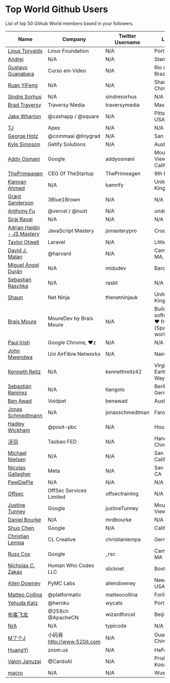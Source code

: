 # Top World Github Users

List of top 50 Github World members based in your followers.

<!-- START TOP USERS -->
| Name | Company | Twitter Username | Location | Repositories |
|------|---------|------------------|----------|--------------|
| [Linus Torvalds](https://github.com/torvalds) | Linux Foundation | N/A | Portland, OR | 9 |
| [Andrej](https://github.com/karpathy) | N/A | N/A | Stanford | 56 |
| [Gustavo Guanabara](https://github.com/gustavoguanabara) | Curso em Vídeo | N/A | Rio de Janeiro, Brazil | 8 |
| [Ruan YiFeng](https://github.com/ruanyf) | N/A | N/A | Shanghai, China | 73 |
| [Sindre Sorhus](https://github.com/sindresorhus) | N/A | sindresorhus | N/A | 1117 |
| [Brad Traversy](https://github.com/bradtraversy) | Traversy Media | traversymedia | Massachusetts | 309 |
| [Jake Wharton](https://github.com/JakeWharton) | @cashapp / @square | N/A | Pittsburgh, PA, USA | 150 |
| [TJ](https://github.com/tj) | Apex | N/A | N/A | 296 |
| [George Hotz](https://github.com/geohot) | @commaai @tinygrad  | N/A | San Diego, CA | 95 |
| [Kyle Simpson](https://github.com/getify) | Getify Solutions | N/A | Austin, TX | 73 |
| [Addy Osmani](https://github.com/addyosmani) | Google | addyosmani | Mountain View, California | 343 |
| [ThePrimeagen](https://github.com/ThePrimeagen) | CEO Of TheStartup | ThePrimeagen | 9th Ring, Vim | 228 |
| [Kamran Ahmed](https://github.com/kamranahmedse) | N/A | kamrify | United Kingdom | 106 |
| [Grant Sanderson](https://github.com/3b1b) | 3Blue1Brown | N/A | N/A | 9 |
| [Anthony Fu](https://github.com/antfu) | @vercel / @nuxt | N/A | undefined | 384 |
| [Siraj Raval](https://github.com/llSourcell) | N/A | N/A | N/A | 482 |
| [Adrian Hajdin - JS Mastery](https://github.com/adrianhajdin) | JavaScript Mastery | jsmasterypro | Croatia | 145 |
| [Taylor Otwell](https://github.com/taylorotwell) | Laravel | N/A | Little Rock, AR | 32 |
| [David J. Malan](https://github.com/dmalan) | @harvard | N/A | Cambridge, MA, USA | 22 |
| [Miguel Ángel Durán](https://github.com/midudev) | N/A | midudev | Barcelona | 204 |
| [Sebastian Raschka](https://github.com/rasbt) | N/A | rasbt | N/A | 144 |
| [Shaun](https://github.com/iamshaunjp) | Net Ninja | thenetninjauk | United Kingdom | 141 |
| [Brais Moure](https://github.com/mouredev) | MoureDev by Brais Moure | N/A | Building software with  ♥ from Galicia (Spain) to the world. | 51 |
| [Paul Irish](https://github.com/paulirish) | Google Chrome, ♥z | N/A | N/A | 366 |
| [John Mwendwa](https://github.com/JohnMwendwa) | Uni AirFibre Networks | N/A | Nairobi, Kenya | 112 |
| [Kenneth Reitz](https://github.com/kennethreitz) | N/A | kennethreitz42 | Virginia, USA, Earth, Milky Way. | 74 |
| [Sebastián Ramírez](https://github.com/tiangolo) | N/A | tiangolo | Berlin, Germany | 73 |
| [Ben Awad](https://github.com/benawad) | Voidpet | benawad | Austin, TX | 257 |
| [Jonas Schmedtmann](https://github.com/jonasschmedtmann) | N/A | jonasschmedtman | Faro, Portugal | 7 |
| [Hadley Wickham](https://github.com/hadley) | @posit-pbc | N/A | Houston, TX | 275 |
| [冴羽](https://github.com/mqyqingfeng) | Taobao FED | N/A | Hangzhou, China | 34 |
| [Michael Nielsen](https://github.com/mnielsen) | N/A | N/A | San Francisco, California | 34 |
| [Nicolas Gallagher](https://github.com/necolas) | Meta | N/A | San Francisco, CA | 79 |
| [PewDiePie](https://github.com/pewdiepie-archdaemon) | N/A | N/A | N/A | 1 |
| [Offsec](https://github.com/offensive-security) | OffSec Services Limited | offsectraining | N/A | 27 |
| [Justine Tunney](https://github.com/jart) | Google | justineTunney | Mountain View, CA | 226 |
| [Daniel Bourke](https://github.com/mrdbourke) | N/A | mrdbourke | N/A | 70 |
| [Shuo Chen](https://github.com/chenshuo) | Google | N/A | California | 54 |
| [Christian Lempa](https://github.com/ChristianLempa) | CL Creative | christianlempa | Germany | 13 |
| [Russ Cox](https://github.com/rsc) | Google | _rsc | Cambridge, MA | 155 |
| [Nicholas C. Zakas](https://github.com/nzakas) | Human Who Codes LLC | slicknet | Boston, MA | 75 |
| [Allen Downey](https://github.com/AllenDowney) | PyMC Labs | allendowney | Needham, MA, USA | 152 |
| [Matteo Collina](https://github.com/mcollina) | @platformatic | matteocollina | Forlì, Italy | 611 |
| [Yehuda Katz](https://github.com/wycats) | @heroku | wycats | Portland, OR | 303 |
| [布客飞龙](https://github.com/wizardforcel) | @258ch @ApacheCN  | wizardforcel | Beijing, China | 97 |
| [N/A](https://github.com/typicode) | N/A | typicode | N/A | 78 |
| [M了个J](https://github.com/CoderMJLee) | 小码哥 http://www.520it.com | N/A | Guangzhou, China | 15 |
| [HuangYi](https://github.com/ustbhuangyi) | zoom.us | N/A | HeFei,China | 75 |
| [Valon Januzaj](https://github.com/vjanz) | @CardoAI  | N/A | Prishtina, Kosovo | 19 |
| [macro](https://github.com/macrozheng) | N/A | N/A | Wuxi,China | 20 |
<!-- END TOP USERS -->
